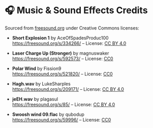 # 🎧 Music & Sound Effects Credits

Sourced from [freesound.org](https://freesound.org) under Creative Commons licenses:

- **Short Explosion 1** by AceOfSpadesProduc100  
  https://freesound.org/s/334266/ – License: [CC BY 4.0](https://creativecommons.org/licenses/by/4.0/)

- **Laser Charge Up (Stronger)** by magnuswaker  
  https://freesound.org/s/592573/ – License: [CC0](https://creativecommons.org/publicdomain/zero/1.0/)

- **Polar Wind** by Fission9  
  https://freesound.org/s/521820/ – License: [CC0](https://creativecommons.org/publicdomain/zero/1.0/)

- **Hagh.wav** by LukeSharples  
  https://freesound.org/s/209171/ – License: [CC BY 4.0](https://creativecommons.org/licenses/by/4.0/)

- **jeEH.wav** by plagasul  
  https://freesound.org/s/85/ – License: [CC BY 4.0](https://creativecommons.org/licenses/by/4.0/)

- **Swoosh wind 09.flac** by qubodup  
  https://freesound.org/s/59996/ – License: [CC0](https://creativecommons.org/publicdomain/zero/1.0/)



